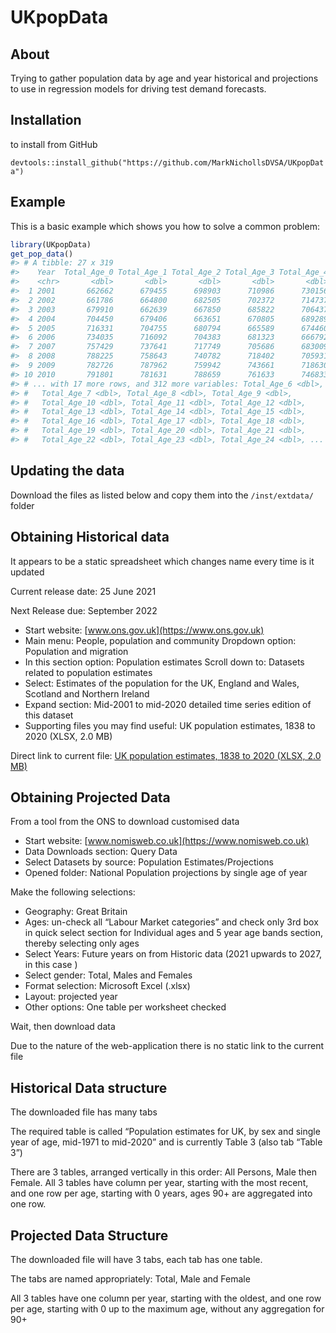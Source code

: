 
<!-- README.md is generated from README.Rmd. Please edit that file -->

# UKpopData

<!-- badges: start -->
<!-- badges: end -->

## About

Trying to gather population data by age and year historical and
projections to use in regression models for driving test demand
forecasts.

## Installation

to install from GitHub

`devtools::install_github("https://github.com/MarkNichollsDVSA/UKpopData")`

## Example

This is a basic example which shows you how to solve a common problem:

``` r
library(UKpopData)
get_pop_data()
#> # A tibble: 27 x 319
#>    Year  Total_Age_0 Total_Age_1 Total_Age_2 Total_Age_3 Total_Age_4 Total_Age_5
#>    <chr>       <dbl>       <dbl>       <dbl>       <dbl>       <dbl>       <dbl>
#>  1 2001       662662      679455      698903      710986      730156      724436
#>  2 2002       661786      664800      682505      702372      714737      734046
#>  3 2003       679910      662639      667850      685822      706437      718816
#>  4 2004       704450      679406      663651      670805      689289      710619
#>  5 2005       716331      704755      680794      665589      674460      691326
#>  6 2006       734035      716092      704383      681323      666792      676448
#>  7 2007       757429      737641      717749      705686      683009      668737
#>  8 2008       788225      758643      740782      718402      705931      683652
#>  9 2009       782726      787962      759942      743661      718630      706675
#> 10 2010       791801      781631      788659      761633      746833      719662
#> # ... with 17 more rows, and 312 more variables: Total_Age_6 <dbl>,
#> #   Total_Age_7 <dbl>, Total_Age_8 <dbl>, Total_Age_9 <dbl>,
#> #   Total_Age_10 <dbl>, Total_Age_11 <dbl>, Total_Age_12 <dbl>,
#> #   Total_Age_13 <dbl>, Total_Age_14 <dbl>, Total_Age_15 <dbl>,
#> #   Total_Age_16 <dbl>, Total_Age_17 <dbl>, Total_Age_18 <dbl>,
#> #   Total_Age_19 <dbl>, Total_Age_20 <dbl>, Total_Age_21 <dbl>,
#> #   Total_Age_22 <dbl>, Total_Age_23 <dbl>, Total_Age_24 <dbl>, ...
```

## Updating the data

Download the files as listed below and copy them into the
`/inst/extdata/` folder

## Obtaining Historical data

It appears to be a static spreadsheet which changes name every time is
it updated

Current release date: 25 June 2021

Next Release due: September 2022

-   Start website: [www.ons.gov.uk](https://www.ons.gov.uk)
-   Main menu: People, population and community Dropdown option:
    Population and migration
-   In this section option: Population estimates Scroll down to:
    Datasets related to population estimates
-   Select: Estimates of the population for the UK, England and Wales,
    Scotland and Northern Ireland
-   Expand section: Mid-2001 to mid-2020 detailed time series edition of
    this dataset
-   Supporting files you may find useful: UK population estimates, 1838
    to 2020 (XLSX, 2.0 MB)

Direct link to current file: [UK population estimates, 1838 to 2020
(XLSX, 2.0
MB)](https://www.ons.gov.uk/file?uri=/peoplepopulationandcommunity/populationandmigration/populationestimates/datasets/populationestimatesforukenglandandwalesscotlandandnorthernireland/mid2001tomid2020detailedtimeseries/ukpopulationestimates18382020.xlsx)

## Obtaining Projected Data

From a tool from the ONS to download customised data

-   Start website: [www.nomisweb.co.uk](https://www.nomisweb.co.uk)
-   Data Downloads section: Query Data
-   Select Datasets by source: Population Estimates/Projections
-   Opened folder: National Population projections by single age of year

Make the following selections:

-   Geography: Great Britain
-   Ages: un-check all “Labour Market categories” and check only 3rd box
    in quick select section for Individual ages and 5 year age bands
    section, thereby selecting only ages
-   Select Years: Future years on from Historic data (2021 upwards to
    2027, in this case )
-   Select gender: Total, Males and Females
-   Format selection: Microsoft Excel (.xlsx)
-   Layout: projected year
-   Other options: One table per worksheet checked

Wait, then download data

Due to the nature of the web-application there is no static link to the
current file

## Historical Data structure

The downloaded file has many tabs

The required table is called “Population estimates for UK, by sex and
single year of age, mid-1971 to mid-2020” and is currently Table 3 (also
tab “Table 3”)

There are 3 tables, arranged vertically in this order: All Persons, Male
then Female. All 3 tables have column per year, starting with the most
recent, and one row per age, starting with 0 years, ages 90+ are
aggregated into one row.

## Projected Data Structure

The downloaded file will have 3 tabs, each tab has one table.

The tabs are named appropriately: Total, Male and Female

All 3 tables have one column per year, starting with the oldest, and one
row per age, starting with 0 up to the maximum age, without any
aggregation for 90+
